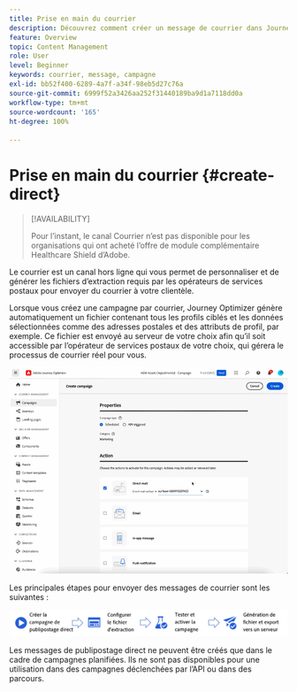 ```yaml
---
title: Prise en main du courrier
description: Découvrez comment créer un message de courrier dans Journey Optimizer.
feature: Overview
topic: Content Management
role: User
level: Beginner
keywords: courrier, message, campagne
exl-id: bb52f400-6289-4a7f-a34f-98eb5d27c76a
source-git-commit: 6999f52a3426aa252f31440189ba9d1a7118dd0a
workflow-type: tm+mt
source-wordcount: '165'
ht-degree: 100%

---
```


# Prise en main du courrier {#create-direct}

>[!AVAILABILITY]
>
>Pour l’instant, le canal Courrier n’est pas disponible pour les organisations qui ont acheté l’offre de module complémentaire Healthcare Shield d’Adobe.
>

Le courrier est un canal hors ligne qui vous permet de personnaliser et de générer les fichiers d’extraction requis par les opérateurs de services postaux pour envoyer du courrier à votre clientèle.

Lorsque vous créez une campagne par courrier, Journey Optimizer génère automatiquement un fichier contenant tous les profils ciblés et les données sélectionnées comme des adresses postales et des attributs de profil, par exemple. Ce fichier est envoyé au serveur de votre choix afin qu’il soit accessible par l’opérateur de services postaux de votre choix, qui gérera le processus de courrier réel pour vous.

![](../rn/assets/do-not-localize/gif-dm.gif)


Les principales étapes pour envoyer des messages de courrier sont les suivantes :

![](assets/dm-creation-process.png)

Les messages de publipostage direct ne peuvent être créés que dans le cadre de campagnes planifiées. Ils ne sont pas disponibles pour une utilisation dans des campagnes déclenchées par l’API ou dans des parcours.
